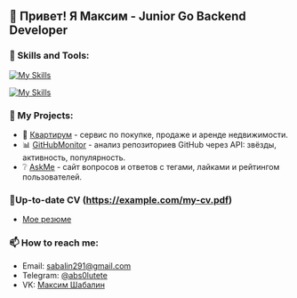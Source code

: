 ## 👋 Привет! Я Максим - Junior Go Backend Developer

### 🔧 Skills and Tools:

[![My Skills](https://skillicons.dev/icons?i=go,docker,git,linux,bash,postgres,grafana )](https://skillicons.dev)

[![My Skills](https://skillicons.dev/icons?i=vscode,postman,prometheus,django,discord,redis,nginx )](https://skillicons.dev)

### 📂 My Projects:
- 🏡 [Квартирум](https://github.com/Prizze/Cian) - сервис по покупке, продаже и аренде недвижимости.
- 📊 [GitHubMonitor](https://github.com/Prizze/GitHub-monitor) - анализ репозиториев GitHub через API: звёзды, активность, популярность.
- ❔  [AskMe](https://github.com/Prizze/AskMe_Shabalin) - сайт вопросов и ответов с тегами, лайками и рейтингом пользователей.

### 📝Up-to-date СV (https://example.com/my-cv.pdf)
- [Мое резюме]()

### 📫 How to reach me: 
- Email: sabalin291@gmail.com
- Telegram: [@abs0lutete](https://t.me/@abs0lutete)
- VK: [Максим Шабалин](https://vk.com/maks.shaba)
<!--
**Prizze/Prizze** is a ✨ _special_ ✨ repository because its `README.md` (this file) appears on your GitHub profile.

Here are some ideas to get you started:

- 🔭 I’m currently working on ...
- 🌱 I’m currently learning ...
- 👯 I’m looking to collaborate on ...
- 🤔 I’m looking for help with ...
- 💬 Ask me about ...
- 📫 How to reach me: ...
- 😄 Pronouns: ...
- ⚡ Fun fact: ...
-->
